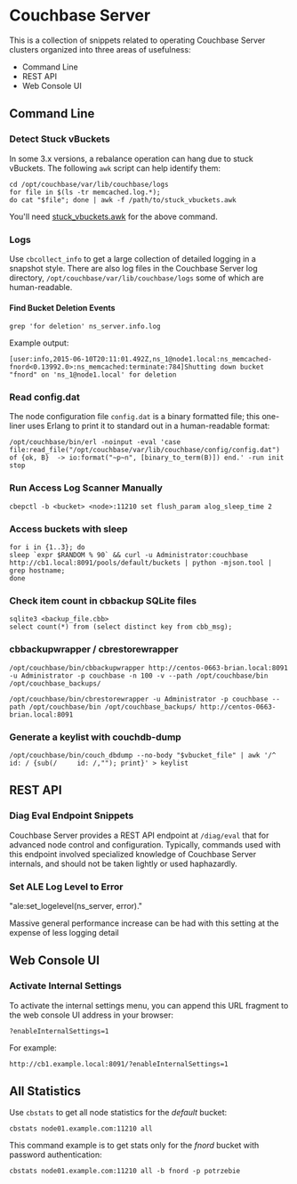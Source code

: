 # Couchbase Server

This is a collection of snippets related to operating Couchbase Server
clusters organized into three areas of usefulness:

* Command Line
* REST API
* Web Console UI

## Command Line

### Detect Stuck vBuckets

In some 3.x versions, a rebalance operation can hang due to stuck vBuckets.
The following `awk` script can help identify them:

```
cd /opt/couchbase/var/lib/couchbase/logs
for file in $(ls -tr memcached.log.*); 
do cat "$file"; done | awk -f /path/to/stuck_vbuckets.awk
```

You'll need [stuck_vbuckets.awk]() for the above command.

### Logs

Use `cbcollect_info` to get a large collection of detailed logging
in a snapshot style. There are also log files in the Couchbase Server log
directory, `/opt/couchbase/var/lib/couchbase/logs` some of which are
human-readable.

#### Find Bucket Deletion Events

```
grep 'for deletion' ns_server.info.log
```

Example output:

```
[user:info,2015-06-10T20:11:01.492Z,ns_1@node1.local:ns_memcached-fnord<0.13992.0>:ns_memcached:terminate:784]Shutting down bucket "fnord" on 'ns_1@node1.local' for deletion
```

### Read config.dat

The node configuration file `config.dat` is a binary formatted file; this
one-liner uses Erlang to print it to standard out in a human-readable format:

```
/opt/couchbase/bin/erl -noinput -eval 'case file:read_file("/opt/couchbase/var/lib/couchbase/config/config.dat") of {ok, B}  -> io:format("~p~n", [binary_to_term(B)]) end.' -run init stop
```

### Run Access Log Scanner Manually

```
cbepctl -b <bucket> <node>:11210 set flush_param alog_sleep_time 2
```

### Access buckets with sleep

```
for i in {1..3}; do
sleep `expr $RANDOM % 90` && curl -u Administrator:couchbase http://cb1.local:8091/pools/default/buckets | python -mjson.tool | grep hostname;
done
```

### Check item count in cbbackup SQLite files

```
sqlite3 <backup_file.cbb>
select count(*) from (select distinct key from cbb_msg);
```

### cbbackupwrapper / cbrestorewrapper

```
/opt/couchbase/bin/cbbackupwrapper http://centos-0663-brian.local:8091 -u Administrator -p couchbase -n 100 -v --path /opt/couchbase/bin /opt/couchbase_backups/
```

```
/opt/couchbase/bin/cbrestorewrapper -u Administrator -p couchbase --path /opt/couchbase/bin /opt/couchbase_backups/ http://centos-0663-brian.local:8091
```

### Generate a keylist with couchdb-dump

```
/opt/couchbase/bin/couch_dbdump --no-body "$vbucket_file" | awk '/^     id: / {sub(/     id: /,""); print}' > keylist
```

## REST API

### Diag Eval Endpoint Snippets

Couchbase Server provides a REST API endpoint at `/diag/eval` that 
for advanced node control and configuration. Typically, commands used with
this endpoint involved specialized knowledge of Couchbase Server internals,
and should not be taken lightly or used haphazardly.

### Set ALE Log Level to Error

"ale:set_logelevel(ns_server, error)."

Massive general performance increase can be had with this setting at the
expense of less logging detail

## Web Console UI

### Activate Internal Settings

To activate the internal settings menu, you can append this URL fragment to
the web console UI address in your browser:

```
?enableInternalSettings=1
```

For example:

```
http://cb1.example.local:8091/?enableInternalSettings=1
```

## All Statistics

Use `cbstats` to get all node statistics for the *default* bucket:

```
cbstats node01.example.com:11210 all
```

This command example is to get stats only for the *fnord* bucket with
password authentication:

```
cbstats node01.example.com:11210 all -b fnord -p potrzebie
```
